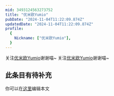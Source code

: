 ```yaml
---
mid: 3493124563273752
title: "优米欧Yumio"
pubDate: "2024-11-04T11:22:09.874Z"
updatedDate: "2024-11-04T11:22:09.874Z"
profile:
  {
    Nickname: ["优米欧Yumio"],
  }
---
```


关注[优米欧Yumio](https://space.bilibili.com/3493124563273752)谢谢喵~ 关注[优米欧Yumio](https://space.bilibili.com/3493124563273752)谢谢喵~

## 此条目有待补充
你可以在[这里](https://github.com/Yuhanawa/VTuber.ICU/edit/master/src/content/v/优米欧Yumio/index.md)编辑本文
